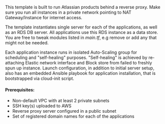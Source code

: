 This template is built to run Atlassian products behind a reverse proxy. Make sure you run all instances in a private network pointing to NAT Gateway/Instance for internet access.

The template instantiates single server for each of the applications, as well as an RDS DB server. All applications use this RDS instance as a data store. 
You are free to tweak modules listed in *main.tf*, e.g remove or add any that might not be needed.

Each application instance runs in isolated Auto-Scaling group for scheduling and "self-healing" purposes. "Self-healing" is achieved by re-attaching Elastic network interface and Block store from failed to freshly spun up instance. Launch configuration, in addition to initial server setup, also has an embedded Ansible playbook for application installation, that is bootstrapped via cloud-init script. 



#### Prerequisites:
- Non-default VPC with at least 2 private subnets
- SSH key(s) uploaded to AWS
- Reverse proxy server configured in a public subnet
- Set of registered domain names for each of the applications
